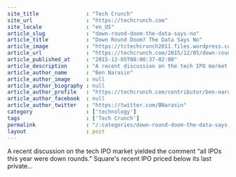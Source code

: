 ```yaml
---
site_title               : "Tech Crunch"
site_url                 : "https://techcrunch.com"
site_locale              : "en_US"
article_slug             : "down-round-doom-the-data-says-no"
article_title            : "Down Round Doom? The Data Says No"
article_image            : "https://tctechcrunch2011.files.wordpress.com/2015/12/upsdowns.jpg?w=764&h=400&crop=1"
article_url              : "https://techcrunch.com/2015/12/05/down-round-doom-the-data-says-no/"
article_published_at     : "2015-12-05T08:00:37-02:00"
article_description      : "A recent discussion on the tech IPO market yielded the comment “all IPOs this year were down rounds.” Square's recent IPO priced below its last private..."
article_author_name      : "Ben Narasin"
article_author_image     : null
article_author_biography : null
article_author_profile   : "https://techcrunch.com/contributor/ben-narasin/"
article_author_facebook  : null
article_author_twitter   : "https://twitter.com/BNarasin"
category                 : ['technology']
tags                     : ['Tech Crunch']
permalink                : "/:categories/down-round-doom-the-data-says-no/"
layout                   : post
---
```


A recent discussion on the tech IPO market yielded the comment “all IPOs this year were down rounds.” Square's recent IPO priced below its last private...
